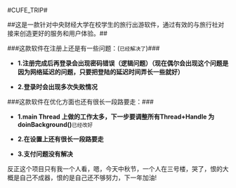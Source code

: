 #CUFE_TRIP#

##这是一款针对中央财经大学在校学生的旅行出游软件，通过有效的与旅行社对接来创造更好的服务和用户体验。##

###这款软件在注册上还是有一些问题：(`已经解决了`)###

- **1.注册完成后再登录会出现密码错误（逻辑问题）（现在偶尔会出现这个问题是因为网络延迟的问题，只要把登陆的延迟时间弄长一些就好）**

- **2.登录时会出现多次失败情况**

###这款软件在优化方面也还有很长一段路要走：###

- **1.main Thread 上做的工作太多，下一步要调整所有Thread+Handle 为 doinBackground()**`已经改好`

- **2.在设置上还有很长一段路要走**

- **3.支付问题没有解决**

反正这个项目只有我一个人看，嗯，今天中秋节，一个人在三号楼，哭了，恨的大概是自己不成器，恨的是自己还不够努力，下一年加油!

